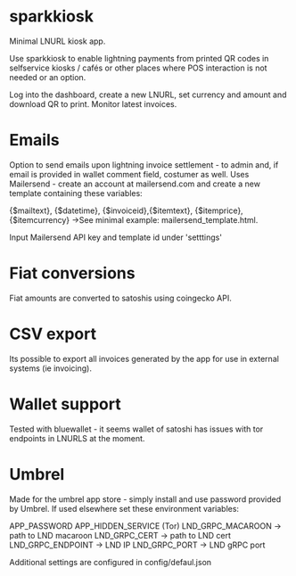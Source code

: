 # sparkkiosk
Minimal LNURL kiosk app.

Use sparkkiosk to enable lightning payments from printed QR codes in selfservice kiosks / cafés or other places where POS interaction is not needed or an option.

Log into the dashboard, create a new LNURL, set currency and amount and download QR to print. Monitor latest invoices.


# Emails
Option to send emails upon lightning invoice settlement - to admin and, if email is provided in wallet comment field, costumer as well. 
Uses Mailersend - create an account at mailersend.com and create a new template containing these variables: 

{$mailtext}, {$datetime}, {$invoiceid},{$itemtext}, {$itemprice}, {$itemcurrency} ->See minimal example: mailersend_template.html.

Input Mailersend API key and template id under 'setttings'

# Fiat conversions
Fiat amounts are converted to satoshis using coingecko API.


# CSV export
Its possible to export all invoices generated by the app for use in external systems (ie invoicing).


# Wallet support
Tested with bluewallet - it seems wallet of satoshi has issues with tor endpoints in LNURLS at the moment.


# Umbrel
Made for the umbrel app store - simply install and use password provided by Umbrel.
If used elsewhere set these environment variables: 

APP_PASSWORD
APP_HIDDEN_SERVICE (Tor)
LND_GRPC_MACAROON -> path to LND macaroon
LND_GRPC_CERT -> path to LND cert
LND_GRPC_ENDPOINT -> LND IP
LND_GRPC_PORT -> LND gRPC port

Additional settings are configured in config/defaul.json

